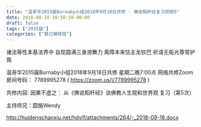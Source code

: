 ```yaml
---
title: "温哥华2015届Burnaby小组2018年9月18日共修 - 佛说稻秆经复习视频5"
date: 2018-09-18 18:58:58-08:00
draft: false
tags: ["2015届"]
categories: ["慧灯禅修班"]
---
```

诸法等性本基法界中 自现圆满三身游舞力
离障本来怙主龙钦巴 祈请无垢光尊常护我

温哥华2015届Burnaby小组2018年9月18日共修
星期二晚7:00点
网络共修Zoom房间号码： 7789995278 ( https://zoom.us/j/7789995278 )

共修内容:
因果不虚之：
从《佛说稻秆经》谈佛教人生观和世界观 复习（第5次）

主持师兄：圆施Wendy


http://huidengchanxiu.net/hdv/f/attachments/264/-_2018-09-18.docx


